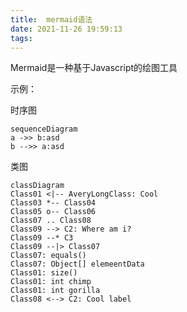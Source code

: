 ```yaml
---
title:  mermaid语法
date: 2021-11-26 19:59:13
tags:
---
```

Mermaid是一种基于Javascript的绘图工具


示例：

时序图
```mermaid
sequenceDiagram
a ->> b:asd
b -->> a:asd
```

类图
```mermaid
classDiagram
Class01 <|-- AveryLongClass: Cool
Class03 *-- Class04
Class05 o-- Class06
Class07 .. Class08
Class09 --> C2: Where am i?
Class09 --* C3
Class09 --|> Class07
Class07: equals()
Class07: Object[] elemeentData
Class01: size()
Class01: int chimp
Class01: int gorilla
Class08 <--> C2: Cool label
```



